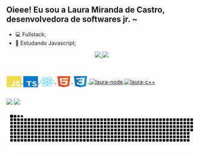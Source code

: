 ## Oieee! Eu sou a Laura Miranda de Castro, desenvolvedora de softwares jr. ~

- 💻 Fullstack;
- 🤩 Estudando Javascript;

<div align="center">
  <a href="https://github.com/lamiracas">
  <img height="180em" src="https://github-readme-stats.vercel.app/api?username=lamiracas&show_icons=true&theme=dracula&include_all_commits=true&count_private=true"/>
  <img height="180em" src="https://github-readme-stats.vercel.app/api/top-langs/?username=lamiracas&layout=compact&langs_count=7&theme=dracula"/>
</div>
  
  ##
  
<div style="display: inline_block"><br>
  <img align="center" alt="laura-Js" height="30" width="40" src="https://raw.githubusercontent.com/devicons/devicon/master/icons/javascript/javascript-plain.svg">
  <img align="center" alt="laura-Ts" height="30" width="40" src="https://raw.githubusercontent.com/devicons/devicon/master/icons/typescript/typescript-plain.svg">
  <img align="center" alt="laura-React" height="30" width="40" src="https://raw.githubusercontent.com/devicons/devicon/master/icons/react/react-original.svg">
  <img align="center" alt="laura-HTML" height="30" width="40" src="https://raw.githubusercontent.com/devicons/devicon/master/icons/html5/html5-original.svg">
  <img align="center" alt="laura-CSS" height="30" width="40" src="https://raw.githubusercontent.com/devicons/devicon/master/icons/css3/css3-original.svg">
  <img align="center" alt="laura-node" height="30" width="40" src="https://cdn.jsdelivr.net/gh/devicons/devicon/icons/nodejs/nodejs-original.svg" />
  <img align="center" alt="laura-c++" height="30" width="40" src="https://cdn.jsdelivr.net/gh/devicons/devicon/icons/cplusplus/cplusplus-line.svg"/>
</div>
  
  ##
  
  <div>
    <a href= "https://www.linkedin.com/in/lamiracas/" target="_blank"> <img src= "https://img.shields.io/badge/LinkedIn-0077B5?style=for-the-badge&logo=linkedin&logoColor=white"       target="_blank"></a>
    <a href = "mailto:lauramirandadecastro@gmail.com"> <img src="https://img.shields.io/badge/-Gmail-%23333?style=for-the-badge&logo=gmail&logoColor=white" target="_blank"></a>
  </div>

  ![Snake animation](https://github.com/lamiracas/lamiracas/blob/output/github-contribution-grid-snake.svg)

